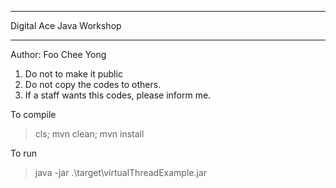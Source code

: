 ****************************************************
Digital Ace Java Workshop
****************************************************

Author: Foo Chee Yong

1) Do not to make it public
2) Do not copy the codes to others.
3) If a staff wants this codes, please inform me.

To compile

>cls; mvn clean; mvn install

To run

>java -jar .\target\virtualThreadExample.jar
